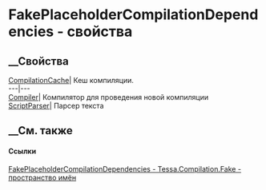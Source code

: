 # FakePlaceholderCompilationDependencies - свойства
##  __Свойства
[CompilationCache](P_Tessa_Compilation_Fake_FakePlaceholderCompilationDependencies_CompilationCache.htm)|
Кеш компиляции.  
---|---  
[Compiler](P_Tessa_Compilation_Fake_FakePlaceholderCompilationDependencies_Compiler.htm)|
Компилятор для проведения новой компиляции  
[ScriptParser](P_Tessa_Compilation_Fake_FakePlaceholderCompilationDependencies_ScriptParser.htm)|
Парсер текста  
## __См. также
#### Ссылки
[FakePlaceholderCompilationDependencies -
](T_Tessa_Compilation_Fake_FakePlaceholderCompilationDependencies.htm)
[Tessa.Compilation.Fake - пространство имён](N_Tessa_Compilation_Fake.htm)
